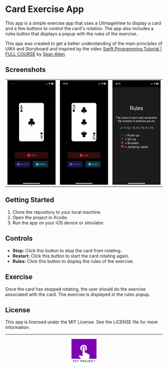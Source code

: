 # Card Exercise App

This app is a simple exercise app that uses a UIImageView to display a card and a few buttons to control the card's rotation. The app also includes a rules button that displays a popup with the rules of the exercise.

This app was created to get a better understanding of the main principles of UIKit and Storyboard and inspired by the video [Swift Programming Tutorial | FULL COURSE](https://www.youtube.com/watch?v=CwA1VWP0Ldw) by [Sean Allen](https://www.youtube.com/@seanallen).

## Screenshots

<p align="center">
  <table>
    <tr>
      <td align="center">
        <img src="https://github.com/ilyapaddubny/Card-Workout/blob/main/Card%20Workout/CW1.gif" width="300" alt="Screenshot 1">
      </td>
      <td align="center">
        <img src="https://github.com/ilyapaddubny/Card-Workout/blob/main/Card%20Workout/CW2.PNG" width="300" alt="Screenshot 1">
      </td>
      <td align="center">
        <img src="https://github.com/ilyapaddubny/Card-Workout/blob/main/Card%20Workout/CW3.PNG" width="300" alt="Screenshot 1">
      </td>
    </tr>
  </table>
</p>


## Getting Started

1. Clone the repository to your local machine.
2. Open the project in Xcode.
3. Run the app on your iOS device or simulator.

## Controls

* **Stop:** Click this button to stop the card from rotating.
* **Restart:** Click this button to start the card rotating again.
* **Rules:** Click this button to display the rules of the exercise.

## Exercise

Once the card has stopped rotating, the user should do the exercise associated with the card. The exercise is displayed in the rules popup.


## License

This app is licensed under the MIT License. See the LICENSE file for more information.


---
<p align="center">
  <img src="https://github.com/ilyapaddubny/Card-Workout/blob/main/Card%20Workout/Assets.xcassets/AppIcon.appiconset/AppIcon~ios-marketing.png" width="80" alt="App Icon">
</p>


